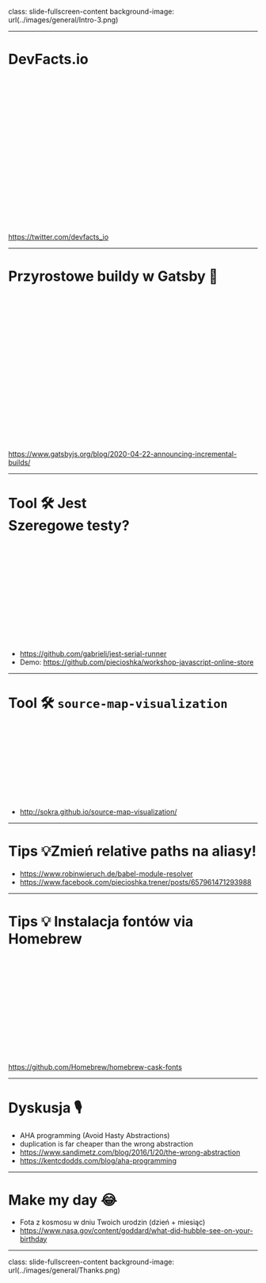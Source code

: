 class: slide-fullscreen-content
background-image: url(../images/general/Intro-3.png)

---

# DevFacts.io

<div style="height: 300px"></div>

<https://twitter.com/devfacts_io>

---

# Przyrostowe buildy w Gatsby 🎉

<div style="height: 300px"></div>

<https://www.gatsbyjs.org/blog/2020-04-22-announcing-incremental-builds/>

---

# Tool 🛠 Jest<br/>Szeregowe testy?

<div style="height: 200px"></div>

* <https://github.com/gabrieli/jest-serial-runner>
* Demo: <https://github.com/piecioshka/workshop-javascript-online-store>

---

# Tool 🛠 `source-map-visualization`

<div style="height: 150px"></div>

* <http://sokra.github.io/source-map-visualization/>

---

# Tips 💡Zmień relative paths na aliasy!

* <https://www.robinwieruch.de/babel-module-resolver>
* <https://www.facebook.com/piecioshka.trener/posts/657961471293988>

---

# Tips 💡 Instalacja fontów via Homebrew

<div style="height: 200px"></div>

<https://github.com/Homebrew/homebrew-cask-fonts>

---

# Dyskusja 🎙
* AHA programming (Avoid Hasty Abstractions)
* duplication is far cheaper than the wrong abstraction
* <https://www.sandimetz.com/blog/2016/1/20/the-wrong-abstraction>
* <https://kentcdodds.com/blog/aha-programming>

---

# Make my day 😂
* Fota z kosmosu w dniu Twoich urodzin (dzień + miesiąc)
* <https://www.nasa.gov/content/goddard/what-did-hubble-see-on-your-birthday>

---

class: slide-fullscreen-content
background-image: url(../images/general/Thanks.png)
